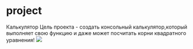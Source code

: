 # project
Калькулятор
Цель проекта - создать консольный калькулятор,который выполняет свою функцию и даже может посчитать корни квадратного уравнения!
<img src="[https://e7.pngegg.com/pngimages/723/918/png-clipart-calculator-calculator.png](https://i.pinimg.com/originals/cd/88/e3/cd88e3ea65946161214d8c4968cfd9b6.png)">
